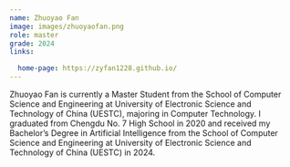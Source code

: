 ```yaml
---
name: Zhuoyao Fan
image: images/zhuoyaofan.png
role: master
grade: 2024
links:

  home-page: https://zyfan1228.github.io/
---
```


Zhuoyao Fan is currently a Master Student from the School of Computer Science and Engineering at University of Electronic Science and Technology of China (UESTC), majoring in Computer Technology. I graduated from Chengdu No. 7 High School in 2020 and received my Bachelor’s Degree in Artificial Intelligence from the School of Computer Science and Engineering at University of Electronic Science and Technology of China (UESTC) in 2024.
